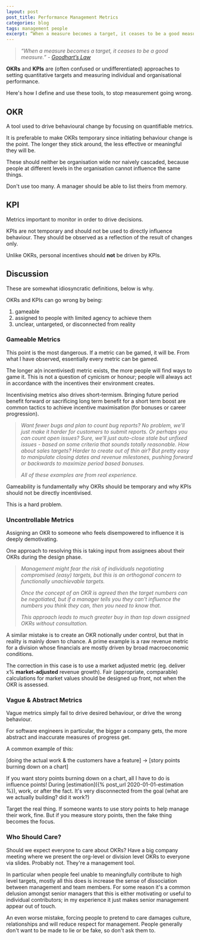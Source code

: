 ```yaml
---
layout: post
post_title: Performance Management Metrics
categories: blog
tags: management people
excerpt: “When a measure becomes a target, it ceases to be a good measure.” - Goodhart’s Law
---
```

> *“When a measure becomes a target, it ceases to be a good measure.” - [Goodhart’s Law](https://en.wikipedia.org/wiki/Goodhart%27s_law)*

**OKRs** and **KPIs** are (often confused or undifferentiated) approaches to setting quantitative targets and measuring individual and organisational performance.

Here's how I define and use these tools, to stop measurement going wrong.

## OKR

A tool used to drive behavioural change by focusing on quantifiable metrics.

It is preferable to make OKRs temporary since initiating behaviour change is the point. The longer they stick around, the less effective or meaningful they will be.

These should neither be organisation wide nor naively cascaded, because people at different levels in the organisation cannot influence the same things.

Don't use too many. A manager should be able to list theirs from memory.

## KPI

Metrics important to monitor in order to drive decisions.

KPIs are not temporary and should not be used to directly influence behaviour. They should be observed as a reflection of the result of changes only.

Unlike OKRs, personal incentives should **not** be driven by KPIs.

## Discussion

These are somewhat idiosyncratic definitions, below is why.

OKRs and KPIs can go wrong by being:

1. gameable
1. assigned to people with limited agency to achieve them
1. unclear, untargeted, or disconnected from reality

### Gameable Metrics

This point is the most dangerous. If a metric can be gamed, it will be. From what I have observed, essentially every metric can be gamed.

The longer a(n incentivised) metric exists, the more people will find ways to game it. This is not a question of cynicism or honour; people will always act in accordance with the incentives their environment creates.

Incentivising metrics also drives short-termism. Bringing future period benefit forward or sacrificing long term benefit for a short term boost are common tactics to achieve incentive maximisation (for bonuses or career progression).

> _Want fewer bugs and plan to count bug reports? No problem, we'll just make it harder for customers to submit reports. Or perhaps you can count open issues? Sure, we'll just auto-close stale but unfixed issues - based on some criteria that sounds totally reasonable. How about sales targets? Harder to create out of thin air? But pretty easy to manipulate closing dates and revenue milestones, pushing forward or backwards to maximize period based bonuses._
>
> _All of these examples are from real experience._

Gameability is fundamentally why OKRs should be temporary and why KPIs should not be directly incentivised.

This is a hard problem.

### Uncontrollable Metrics

Assigning an OKR to someone who feels disempowered to influence it is deeply demotivating.

One approach to resolving this is taking input from assignees about their OKRs during the design phase.

> _Management might fear the risk of individuals negotiating compromised (easy) targets, but this is an orthogonal concern to functionally unachievable targets._
>
> _Once the concept of an OKR is agreed then the target numbers can be negotiated, but if a manager tells you they can't influence the numbers you think they can, then you need to know that._
>
> _This approach leads to much greater buy in than top down assigned OKRs without consultation._

A similar mistake is to create an OKR notionally under control, but that in reality is mainly down to chance. A prime example is a raw revenue metric for a division whose financials are mostly driven by broad macroeconomic conditions.

The correction in this case is to use a market adjusted metric (eg. deliver x% **market-adjusted** revenue growth). Fair (appropriate, comparable) calculations for market values should be designed up front, not when the OKR is assessed.


### Vague & Abstract Metrics

Vague metrics simply fail to drive desired behaviour, or drive the wrong behaviour.

For software engineers in particular, the bigger a company gets, the more abstract and inaccurate measures of progress get.

A common example of this:

[doing the actual work & the customers have a feature] → [story points burning down on a chart]

If you want story points burning down on a chart, all I have to do is influence points! During [estimation]({% post_url 2020-01-01-estimation %}), work, or after the fact. It's very disconnected from the goal (what are we actually building? did it work?)

Target the real thing. If someone wants to use story points to help manage their work, fine. But if you measure story points, then the fake thing becomes the focus.


### Who Should Care?

Should we expect everyone to care about OKRs? Have a big company meeting where we present the org-level or division level OKRs to everyone via slides. Probably not. They're a management tool.

In particular when people feel unable to meaningfully contribute to high level targets, mostly all this does is increase the sense of dissociation between management and team members. For some reason it's a common delusion amongst senior managers that this is either motivating or useful to individual contributors; in my experience it just makes senior management appear out of touch.

An even worse mistake, forcing people to pretend to care damages culture, relationships and will reduce respect for management. People generally don't want to be made to lie or be fake, so don't ask them to.
